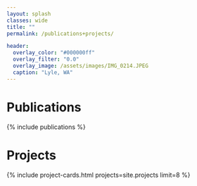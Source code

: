 ```yaml
---
layout: splash
classes: wide
title: ""
permalink: /publications+projects/

header:
  overlay_color: "#000000ff"
  overlay_filter: "0.0"
  overlay_image: /assets/images/IMG_0214.JPEG
  caption: "Lyle, WA"
---
```


# Publications
{% include publications %}

# Projects
{% include project-cards.html projects=site.projects limit=8 %}